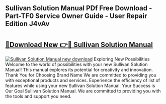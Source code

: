 ## Sullivan Solution Manual PDf Free Download - Part-TF0 Service Owner Guide - User Repair Edition J4vAv

# <h2><a href="http://bc76797.oget.top/?id=Sullivan+Solution+Manual">🔗Download New 👉🔴 Sullivan Solution Manual</a></h2>

[![Sullivan Solution Manual new download](https://i.imgur.com/5g1atiW.png)](http://bc76797.oget.top/?id=Sullivan+Solution+Manual)
Exploring New Possibilities Welcome to the world of possibilities with your new Sullivan Solution Manual! This manual explores its potential for creativity and innovation. Thank You for Choosing Brand Name We are committed to providing you with exceptional products and services. Experience the efficiency of list of features while using your new Sullivan Solution Manual. Your Success is Our Goal Sullivan Solution Manual. We are committed to providing you with the tools and support you need.

